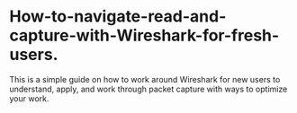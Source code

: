 # How-to-navigate-read-and-capture-with-Wireshark-for-fresh-users.
This is a simple guide on how to work around Wireshark for new users to understand, apply, and work through packet capture with ways to optimize your work.
